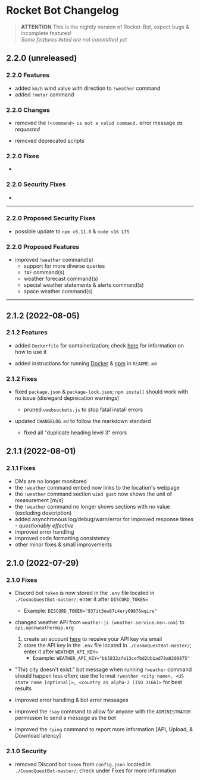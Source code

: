 # Rocket Bot Changelog

> **ATTENTION** This is the nightly version of Rocket-Bot, expect bugs & incomplete features!\
*Some features listed are not committed yet*

## 2.2.0 (unreleased)

### 2.2.0 Features

- added `km/h` wind value with direction to `!weather` command
- added `!metar` command

### 2.2.0 Changes

- removed the `!<command> is not a valid command.` error message *as requested*

- removed deprecated scripts

### 2.2.0 Fixes

-

### 2.2.0 Security Fixes

-

-------------------------------------

### 2.2.0 Proposed Security Fixes

- possible update to `npm v8.11.0` & `node v16 LTS`

### 2.2.0 Proposed Features

- improved `!weather` command(s)
  - support for more diverse queries
  - `TAF` command(s)
  - weather forecast command(s)
  - special weather statements & alerts command(s)
  - space weather command(s)

-------------------------------------

## 2.1.2 (2022-08-05)

### 2.1.2 Features

- added `Dockerfile` for containerization; check [here](README.md#docker-instructions) for information on how to use it

- added instructions for running [Docker](README.md#docker-instructions) & [npm](README.md#npm-instructions) in `README.md`

### 2.1.2 Fixes

- fixed `package.json` & `package-lock.json`; `npm install` should work with no issue (disregard deprecation warnings)
  - pruned `uwebsockets.js` to stop fatal install errors

- updated `CHANGELOG.md` to follow the markdown standard
  - fixed all "duplicate heading level 3" errors

## 2.1.1 (2022-08-01)

### 2.1.1 Fixes

- DMs are no longer monitored
- the `!weather` command embed now links to the location's webpage
- the `!weather` command section `wind gust` now shows the unit of measurement [m/s]
- the `!weather` command no longer shows sections with no value (excluding description)
- added asynchronous log/debug/warn/error for improved response times - *questionably effective*
- improved error handling
- improved code formatting consistency
- other minor fixes & small improvements

## 2.1.0 (2022-07-29)

### 2.1.0 Fixes

- Discord bot `token` is now stored in the `.env` file  located in `./CosmoQuestBot-master/`; enter it after `DISCORD_TOKEN=`
  - Example: `DISCORD_TOKEN="937it3ow87i4ery69876wqire"`

- changed weather API from `weather-js (weather.service.msn.com)` to `api.openweathermap.org`
  1. create an account [here](https://home.openweathermap.org/users/sign_up) to receive your API key via email
  2. store the API key in the `.env` file located in `./CosmoQuestBot-master/`; enter it after `WEATHER_API_KEY=`
      - Example: `WEATHER_API_KEY="bb5832afe13cefbd2bb1ad78a0200875"`

- "This city doesn't exist." bot message when running `!weather` command should happen less often; use the format `!weather <city name>, <US state name [optional]>, <country as alpha-2 (ISO 3166)>` for best results

- improved error handling & bot error messages

- improved the `!say` command to allow for anyone with the `ADMINISTRATOR` permission to send a message as the bot

- improved the `!ping` command to report more information [API, Upload, & Download latency]

### 2.1.0 Security

- removed Discord bot `token` from `config.json` located in `./CosmoQuestBot-master/`; check under Fixes for more information
